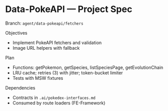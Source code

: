 # Data-PokeAPI — Project Spec

Branch: `agent/data-pokeapi/fetchers`

Objectives
- Implement PokeAPI fetchers and validation
- Image URL helpers with fallback

Plan
- Functions: getPokemon, getSpecies, listSpeciesPage, getEvolutionChain
- LRU cache; retries (3) with jitter; token-bucket limiter
- Tests with MSW fixtures

Dependencies
- Contracts in `.ai/pokedex-interfaces.md`
- Consumed by route loaders (FE-Framework)
